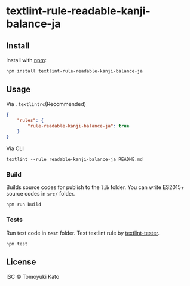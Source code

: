 # textlint-rule-readable-kanji-balance-ja



## Install

Install with [npm](https://www.npmjs.com/):

    npm install textlint-rule-readable-kanji-balance-ja

## Usage

Via `.textlintrc`(Recommended)

```json
{
    "rules": {
        "rule-readable-kanji-balance-ja": true
    }
}
```

Via CLI

```
textlint --rule readable-kanji-balance-ja README.md
```

### Build

Builds source codes for publish to the `lib` folder.
You can write ES2015+ source codes in `src/` folder.

    npm run build

### Tests

Run test code in `test` folder.
Test textlint rule by [textlint-tester](https://github.com/textlint/textlint-tester "textlint-tester").

    npm test

## License

ISC © Tomoyuki Kato
